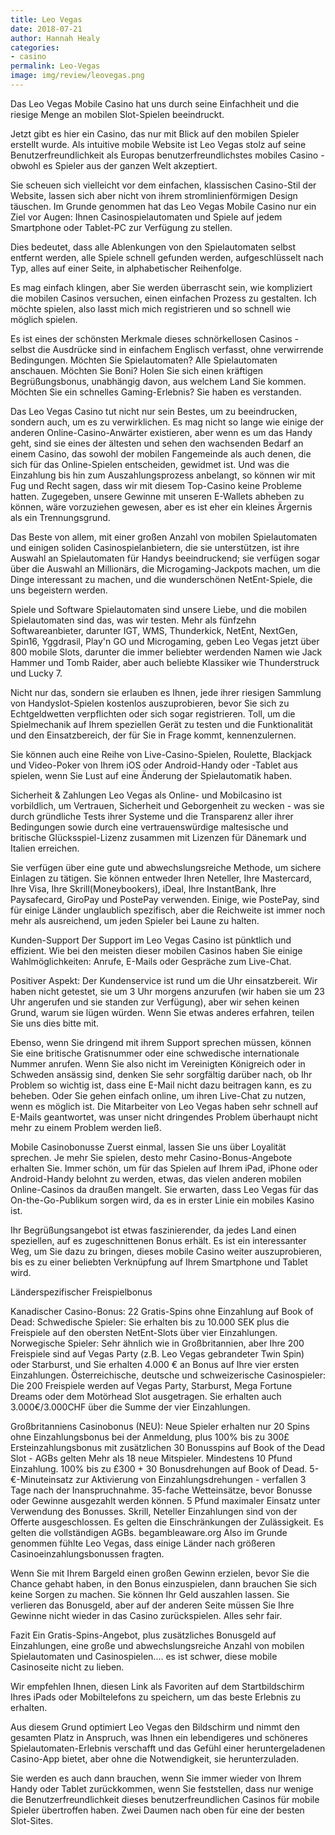 ```yaml
---
title: Leo Vegas
date: 2018-07-21
author: Hannah Healy
categories:
- casino
permalink: Leo-Vegas
image: img/review/leovegas.png
---
```

Das Leo Vegas Mobile Casino hat uns durch seine Einfachheit und die riesige Menge an mobilen Slot-Spielen beeindruckt.

Jetzt gibt es hier ein Casino, das nur mit Blick auf den mobilen Spieler erstellt wurde. Als intuitive mobile Website ist Leo Vegas stolz auf seine Benutzerfreundlichkeit als Europas benutzerfreundlichstes mobiles Casino - obwohl es Spieler aus der ganzen Welt akzeptiert.

Sie scheuen sich vielleicht vor dem einfachen, klassischen Casino-Stil der Website, lassen sich aber nicht von ihrem stromlinienförmigen Design täuschen. Im Grunde genommen hat das Leo Vegas Mobile Casino nur ein Ziel vor Augen: Ihnen Casinospielautomaten und Spiele auf jedem Smartphone oder Tablet-PC zur Verfügung zu stellen.

Dies bedeutet, dass alle Ablenkungen von den Spielautomaten selbst entfernt werden, alle Spiele schnell gefunden werden, aufgeschlüsselt nach Typ, alles auf einer Seite, in alphabetischer Reihenfolge.

Es mag einfach klingen, aber Sie werden überrascht sein, wie kompliziert die mobilen Casinos versuchen, einen einfachen Prozess zu gestalten. Ich möchte spielen, also lasst mich mich registrieren und so schnell wie möglich spielen.

Es ist eines der schönsten Merkmale dieses schnörkellosen Casinos - selbst die Ausdrücke sind in einfachem Englisch verfasst, ohne verwirrende Bedingungen. Möchten Sie Spielautomaten? Alle Spielautomaten anschauen. Möchten Sie Boni? Holen Sie sich einen kräftigen Begrüßungsbonus, unabhängig davon, aus welchem Land Sie kommen. Möchten Sie ein schnelles Gaming-Erlebnis? Sie haben es verstanden.

Das Leo Vegas Casino tut nicht nur sein Bestes, um zu beeindrucken, sondern auch, um es zu verwirklichen. Es mag nicht so lange wie einige der anderen Online-Casino-Anwärter existieren, aber wenn es um das Handy geht, sind sie eines der ältesten und sehen den wachsenden Bedarf an einem Casino, das sowohl der mobilen Fangemeinde als auch denen, die sich für das Online-Spielen entscheiden, gewidmet ist. Und was die Einzahlung bis hin zum Auszahlungsprozess anbelangt, so können wir mit Fug und Recht sagen, dass wir mit diesem Top-Casino keine Probleme hatten. Zugegeben, unsere Gewinne mit unseren E-Wallets abheben zu können, wäre vorzuziehen gewesen, aber es ist eher ein kleines Ärgernis als ein Trennungsgrund.

Das Beste von allem, mit einer großen Anzahl von mobilen Spielautomaten und einigen soliden Casinospielanbietern, die sie unterstützen, ist ihre Auswahl an Spielautomaten für Handys beeindruckend; sie verfügen sogar über die Auswahl an Millionärs, die Microgaming-Jackpots machen, um die Dinge interessant zu machen, und die wunderschönen NetEnt-Spiele, die uns begeistern werden.

Spiele und Software
Spielautomaten sind unsere Liebe, und die mobilen Spielautomaten sind das, was wir testen. Mehr als fünfzehn Softwareanbieter, darunter IGT, WMS, Thunderkick, NetEnt, NextGen, Spin16, Yggdrasil, Play'n GO und Microgaming, geben Leo Vegas jetzt über 800 mobile Slots, darunter die immer beliebter werdenden Namen wie Jack Hammer und Tomb Raider, aber auch beliebte Klassiker wie Thunderstruck und Lucky 7.

Nicht nur das, sondern sie erlauben es Ihnen, jede ihrer riesigen Sammlung von Handyslot-Spielen kostenlos auszuprobieren, bevor Sie sich zu Echtgeldwetten verpflichten oder sich sogar registrieren. Toll, um die Spielmechanik auf Ihrem speziellen Gerät zu testen und die Funktionalität und den Einsatzbereich, der für Sie in Frage kommt, kennenzulernen.

Sie können auch eine Reihe von Live-Casino-Spielen, Roulette, Blackjack und Video-Poker von Ihrem iOS oder Android-Handy oder -Tablet aus spielen, wenn Sie Lust auf eine Änderung der Spielautomatik haben.

Sicherheit & Zahlungen
Leo Vegas als Online- und Mobilcasino ist vorbildlich, um Vertrauen, Sicherheit und Geborgenheit zu wecken - was sie durch gründliche Tests ihrer Systeme und die Transparenz aller ihrer Bedingungen sowie durch eine vertrauenswürdige maltesische und britische Glücksspiel-Lizenz zusammen mit Lizenzen für Dänemark und Italien erreichen.

Sie verfügen über eine gute und abwechslungsreiche Methode, um sichere Einlagen zu tätigen. Sie können entweder Ihren Neteller, Ihre Mastercard, Ihre Visa, Ihre Skrill(Moneybookers), iDeal, Ihre InstantBank, Ihre Paysafecard, GiroPay und PostePay verwenden. Einige, wie PostePay, sind für einige Länder unglaublich spezifisch, aber die Reichweite ist immer noch mehr als ausreichend, um jeden Spieler bei Laune zu halten.

Kunden-Support
Der Support im Leo Vegas Casino ist pünktlich und effizient. Wie bei den meisten dieser mobilen Casinos haben Sie einige Wahlmöglichkeiten: Anrufe, E-Mails oder Gespräche zum Live-Chat.

Positiver Aspekt: Der Kundenservice ist rund um die Uhr einsatzbereit. Wir haben nicht getestet, sie um 3 Uhr morgens anzurufen (wir haben sie um 23 Uhr angerufen und sie standen zur Verfügung), aber wir sehen keinen Grund, warum sie lügen würden. Wenn Sie etwas anderes erfahren, teilen Sie uns dies bitte mit.

Ebenso, wenn Sie dringend mit ihrem Support sprechen müssen, können Sie eine britische Gratisnummer oder eine schwedische internationale Nummer anrufen. Wenn Sie also nicht im Vereinigten Königreich oder in Schweden ansässig sind, denken Sie sehr sorgfältig darüber nach, ob Ihr Problem so wichtig ist, dass eine E-Mail nicht dazu beitragen kann, es zu beheben.  Oder Sie gehen einfach online, um ihren Live-Chat zu nutzen, wenn es möglich ist. Die Mitarbeiter von Leo Vegas haben sehr schnell auf E-Mails geantwortet, was unser nicht dringendes Problem überhaupt nicht mehr zu einem Problem werden ließ.

Mobile Casinobonusse
Zuerst einmal, lassen Sie uns über Loyalität sprechen. Je mehr Sie spielen, desto mehr Casino-Bonus-Angebote erhalten Sie. Immer schön, um für das Spielen auf Ihrem iPad, iPhone oder Android-Handy belohnt zu werden, etwas, das vielen anderen mobilen Online-Casinos da draußen mangelt. Sie erwarten, dass Leo Vegas für das On-the-Go-Publikum sorgen wird, da es in erster Linie ein mobiles Kasino ist.

Ihr Begrüßungsangebot ist etwas faszinierender, da jedes Land einen speziellen, auf es zugeschnittenen Bonus erhält. Es ist ein interessanter Weg, um Sie dazu zu bringen, dieses mobile Casino weiter auszuprobieren, bis es zu einer beliebten Verknüpfung auf Ihrem Smartphone und Tablet wird.

Länderspezifischer Freispielbonus

Kanadischer Casino-Bonus: 22 Gratis-Spins ohne Einzahlung auf Book of Dead:
Schwedische Spieler: Sie erhalten bis zu 10.000 SEK plus die Freispiele auf den obersten NetEnt-Slots über vier Einzahlungen.
Norwegische Spieler: Sehr ähnlich wie in Großbritannien, aber Ihre 200 Freispiele sind auf Vegas Party (z.B. Leo Vegas gebrandeter Twin Spin) oder Starburst, und Sie erhalten 4.000 € an Bonus auf Ihre vier ersten Einzahlungen.
Österreichische, deutsche und schweizerische Casinospieler: Die 200 Freispiele werden auf Vegas Party, Starburst, Mega Fortune Dreams oder dem Motörhead Slot ausgetragen. Sie erhalten auch 3.000€/3.000CHF über die Summe der vier Einzahlungen.

Großbritanniens Casinobonus (NEU): Neue Spieler erhalten nur 20 Spins ohne Einzahlungsbonus bei der Anmeldung, plus 100% bis zu 300£ Ersteinzahlungsbonus mit zusätzlichen 30 Bonusspins auf Book of the Dead Slot - AGBs gelten
Mehr als 18 neue Mitspieler. Mindestens 10 Pfund Einzahlung. 100% bis zu £300 + 30 Bonusdrehungen auf Book of Dead. 5-€-Minuteinsatz zur Aktivierung von Einzahlungsdrehungen - verfallen 3 Tage nach der Inanspruchnahme.
35-fache Wetteinsätze, bevor Bonusse oder Gewinne ausgezahlt werden können. 5 Pfund maximaler Einsatz unter Verwendung des Bonusses. Skrill, Neteller Einzahlungen sind von der Offerte ausgeschlossen. Es gelten die Einschränkungen der Zulässigkeit. Es gelten die vollständigen AGBs. begambleaware.org
Also im Grunde genommen fühlte Leo Vegas, dass einige Länder nach größeren Casinoeinzahlungsbonussen fragten.

Wenn Sie mit Ihrem Bargeld einen großen Gewinn erzielen, bevor Sie die Chance gehabt haben, in den Bonus einzuspielen, dann brauchen Sie sich keine Sorgen zu machen. Sie können Ihr Geld auszahlen lassen. Sie verlieren das Bonusgeld, aber auf der anderen Seite müssen Sie Ihre Gewinne nicht wieder in das Casino zurückspielen. Alles sehr fair.

Fazit
Ein Gratis-Spins-Angebot, plus zusätzliches Bonusgeld auf Einzahlungen, eine große und abwechslungsreiche Anzahl von mobilen Spielautomaten und Casinospielen.... es ist schwer, diese mobile Casinoseite nicht zu lieben.

Wir empfehlen Ihnen, diesen Link als Favoriten auf dem Startbildschirm Ihres iPads oder Mobiltelefons zu speichern, um das beste Erlebnis zu erhalten.

Aus diesem Grund optimiert Leo Vegas den Bildschirm und nimmt den gesamten Platz in Anspruch, was Ihnen ein lebendigeres und schöneres Spielautomaten-Erlebnis verschafft und das Gefühl einer heruntergeladenen Casino-App bietet, aber ohne die Notwendigkeit, sie herunterzuladen.

Sie werden es auch dann brauchen, wenn Sie immer wieder von Ihrem Handy oder Tablet zurückkommen, wenn Sie feststellen, dass nur wenige die Benutzerfreundlichkeit dieses benutzerfreundlichen Casinos für mobile Spieler übertroffen haben. Zwei Daumen nach oben für eine der besten Slot-Sites.

